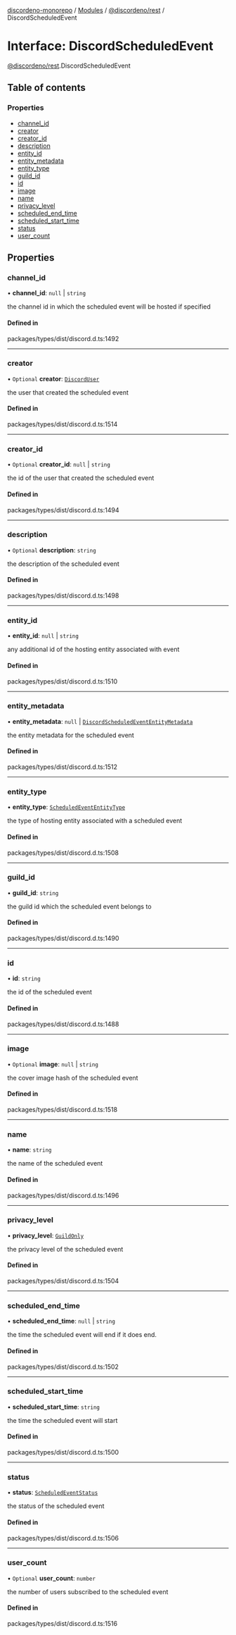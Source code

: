 [discordeno-monorepo](../README.md) / [Modules](../modules.md) / [@discordeno/rest](../modules/discordeno_rest.md) / DiscordScheduledEvent

# Interface: DiscordScheduledEvent

[@discordeno/rest](../modules/discordeno_rest.md).DiscordScheduledEvent

## Table of contents

### Properties

- [channel_id](discordeno_rest.DiscordScheduledEvent.md#channel_id)
- [creator](discordeno_rest.DiscordScheduledEvent.md#creator)
- [creator_id](discordeno_rest.DiscordScheduledEvent.md#creator_id)
- [description](discordeno_rest.DiscordScheduledEvent.md#description)
- [entity_id](discordeno_rest.DiscordScheduledEvent.md#entity_id)
- [entity_metadata](discordeno_rest.DiscordScheduledEvent.md#entity_metadata)
- [entity_type](discordeno_rest.DiscordScheduledEvent.md#entity_type)
- [guild_id](discordeno_rest.DiscordScheduledEvent.md#guild_id)
- [id](discordeno_rest.DiscordScheduledEvent.md#id)
- [image](discordeno_rest.DiscordScheduledEvent.md#image)
- [name](discordeno_rest.DiscordScheduledEvent.md#name)
- [privacy_level](discordeno_rest.DiscordScheduledEvent.md#privacy_level)
- [scheduled_end_time](discordeno_rest.DiscordScheduledEvent.md#scheduled_end_time)
- [scheduled_start_time](discordeno_rest.DiscordScheduledEvent.md#scheduled_start_time)
- [status](discordeno_rest.DiscordScheduledEvent.md#status)
- [user_count](discordeno_rest.DiscordScheduledEvent.md#user_count)

## Properties

### channel_id

• **channel_id**: `null` \| `string`

the channel id in which the scheduled event will be hosted if specified

#### Defined in

packages/types/dist/discord.d.ts:1492

---

### creator

• `Optional` **creator**: [`DiscordUser`](discordeno_rest.DiscordUser.md)

the user that created the scheduled event

#### Defined in

packages/types/dist/discord.d.ts:1514

---

### creator_id

• `Optional` **creator_id**: `null` \| `string`

the id of the user that created the scheduled event

#### Defined in

packages/types/dist/discord.d.ts:1494

---

### description

• `Optional` **description**: `string`

the description of the scheduled event

#### Defined in

packages/types/dist/discord.d.ts:1498

---

### entity_id

• **entity_id**: `null` \| `string`

any additional id of the hosting entity associated with event

#### Defined in

packages/types/dist/discord.d.ts:1510

---

### entity_metadata

• **entity_metadata**: `null` \| [`DiscordScheduledEventEntityMetadata`](discordeno_rest.DiscordScheduledEventEntityMetadata.md)

the entity metadata for the scheduled event

#### Defined in

packages/types/dist/discord.d.ts:1512

---

### entity_type

• **entity_type**: [`ScheduledEventEntityType`](../enums/discordeno_rest.ScheduledEventEntityType.md)

the type of hosting entity associated with a scheduled event

#### Defined in

packages/types/dist/discord.d.ts:1508

---

### guild_id

• **guild_id**: `string`

the guild id which the scheduled event belongs to

#### Defined in

packages/types/dist/discord.d.ts:1490

---

### id

• **id**: `string`

the id of the scheduled event

#### Defined in

packages/types/dist/discord.d.ts:1488

---

### image

• `Optional` **image**: `null` \| `string`

the cover image hash of the scheduled event

#### Defined in

packages/types/dist/discord.d.ts:1518

---

### name

• **name**: `string`

the name of the scheduled event

#### Defined in

packages/types/dist/discord.d.ts:1496

---

### privacy_level

• **privacy_level**: [`GuildOnly`](../enums/discordeno_rest.ScheduledEventPrivacyLevel.md#guildonly)

the privacy level of the scheduled event

#### Defined in

packages/types/dist/discord.d.ts:1504

---

### scheduled_end_time

• **scheduled_end_time**: `null` \| `string`

the time the scheduled event will end if it does end.

#### Defined in

packages/types/dist/discord.d.ts:1502

---

### scheduled_start_time

• **scheduled_start_time**: `string`

the time the scheduled event will start

#### Defined in

packages/types/dist/discord.d.ts:1500

---

### status

• **status**: [`ScheduledEventStatus`](../enums/discordeno_rest.ScheduledEventStatus.md)

the status of the scheduled event

#### Defined in

packages/types/dist/discord.d.ts:1506

---

### user_count

• `Optional` **user_count**: `number`

the number of users subscribed to the scheduled event

#### Defined in

packages/types/dist/discord.d.ts:1516
